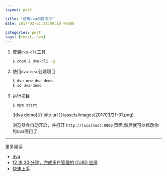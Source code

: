 ```yaml
---
layout: post

title: "使用dva创建项目"
date: 2017-03-21 21:09:10 +0800

categories: post
tags: [react, dva]
---
```


1. 安装`dva-cli`工具.
    ```bash
    $ cnpm i dva-cli -g
    ```

2. 使用`dva new` 创建项目
    ```bash
    $ dva new dva-demo
    $ cd dva-demo
    ```

3. 运行项目
    ```bash
    $ npm start
    ```

    ![dva demo]({{ site.url }}/assets/images/201703/21-01.png)

    浏览器会自动开启，并打开 `http://localhost:8000` 页面,然后就可以修改你的dva项目了.

---
更多阅读
- [dva](https://github.com/dvajs/dva/blob/master/README_zh-CN.md)
- [12 步 30 分钟，完成用户管理的 CURD 应用 ](https://github.com/sorrycc/blog/issues/18)
- [快速上手](https://github.com/dvajs/dva-docs/blob/master/v1/zh-cn/getting-started.md)
